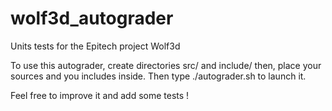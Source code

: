 # wolf3d_autograder
Units tests for the Epitech project Wolf3d

To use this autograder, create directories src/ and include/ then, place your sources and you includes inside. Then type ./autograder.sh to launch it.

Feel free to improve it and add some tests !